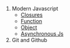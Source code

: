 1. Modern Javascript
    - [Closures](https://github.com/mdjasimuddim/My-Daily-Practice/tree/master/My%20Daily%20Practise/Modern%20Javascript/Closures/main.md)
    - [Function](https://github.com/mdjasimuddim/My-Daily-Practice/blob/master/My%20Daily%20Practise/Modern%20Javascript/Function/main.md)
    - [Object](https://github.com/mdjasimuddim/My-Daily-Practice/blob/master/My%20Daily%20Practise/Modern%20Javascript/Object/main.md)
    - [Asynchronous Js](https://github.com/mdjasimuddim/My-Daily-Practice/blob/master/My%20Daily%20Practise/Modern%20Javascript/Asynchronous%20Javascript/main.md)
3. Git and Github 
